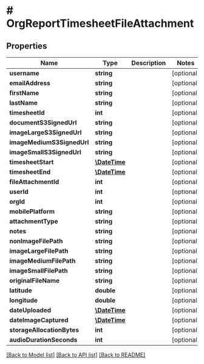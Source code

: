# # OrgReportTimesheetFileAttachment

## Properties

Name | Type | Description | Notes
------------ | ------------- | ------------- | -------------
**username** | **string** |  | [optional] 
**emailAddress** | **string** |  | [optional] 
**firstName** | **string** |  | [optional] 
**lastName** | **string** |  | [optional] 
**timesheetId** | **int** |  | [optional] 
**documentS3SignedUrl** | **string** |  | [optional] 
**imageLargeS3SignedUrl** | **string** |  | [optional] 
**imageMediumS3SignedUrl** | **string** |  | [optional] 
**imageSmallS3SignedUrl** | **string** |  | [optional] 
**timesheetStart** | [**\DateTime**](\DateTime.md) |  | [optional] 
**timesheetEnd** | [**\DateTime**](\DateTime.md) |  | [optional] 
**fileAttachmentId** | **int** |  | [optional] 
**userId** | **int** |  | [optional] 
**orgId** | **int** |  | [optional] 
**mobilePlatform** | **string** |  | [optional] 
**attachmentType** | **string** |  | [optional] 
**notes** | **string** |  | [optional] 
**nonImageFilePath** | **string** |  | [optional] 
**imageLargeFilePath** | **string** |  | [optional] 
**imageMediumFilePath** | **string** |  | [optional] 
**imageSmallFilePath** | **string** |  | [optional] 
**originalFileName** | **string** |  | [optional] 
**latitude** | **double** |  | [optional] 
**longitude** | **double** |  | [optional] 
**dateUploaded** | [**\DateTime**](\DateTime.md) |  | [optional] 
**dateImageCaptured** | [**\DateTime**](\DateTime.md) |  | [optional] 
**storageAllocationBytes** | **int** |  | [optional] 
**audioDurationSeconds** | **int** |  | [optional] 

[[Back to Model list]](../../README.md#documentation-for-models) [[Back to API list]](../../README.md#documentation-for-api-endpoints) [[Back to README]](../../README.md)


